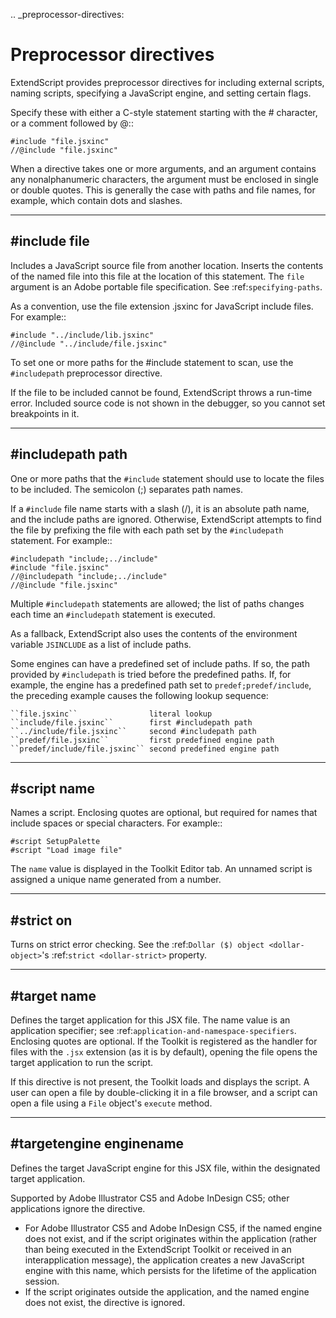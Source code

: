 .. _preprocessor-directives:

Preprocessor directives
=======================

ExtendScript provides preprocessor directives for including external scripts, naming scripts, specifying a
JavaScript engine, and setting certain flags.

Specify these with either a C-style statement starting with the # character, or a comment followed by @::

    #include "file.jsxinc"
    //@include "file.jsxinc"

When a directive takes one or more arguments, and an argument contains any nonalphanumeric
characters, the argument must be enclosed in single or double quotes. This is generally the case with
paths and file names, for example, which contain dots and slashes.

--------------------------------------------------------------------------------

#include file
-------------

Includes a JavaScript source file from another location. Inserts the contents of the
named file into this file at the location of this statement. The ``file`` argument is an
Adobe portable file specification. See :ref:`specifying-paths`.

As a convention, use the file extension .jsxinc for JavaScript include files. For
example::

    #include "../include/lib.jsxinc"
    //@include "../include/file.jsxinc"

To set one or more paths for the #include statement to scan, use the ``#includepath``
preprocessor directive.

If the file to be included cannot be found, ExtendScript throws a run-time error.
Included source code is not shown in the debugger, so you cannot set breakpoints
in it.

--------------------------------------------------------------------------------

#includepath path
-----------------

One or more paths that the ``#include`` statement should use to locate the files to be
included. The semicolon (;) separates path names.

If a ``#include`` file name starts with a slash (/), it is an absolute path name, and the
include paths are ignored. Otherwise, ExtendScript attempts to find the file by
prefixing the file with each path set by the ``#includepath`` statement.
For example::

    #includepath "include;../include"
    #include "file.jsxinc"
    //@includepath "include;../include"
    //@include "file.jsxinc"

Multiple ``#includepath`` statements are allowed; the list of paths changes each time
an ``#includepath`` statement is executed.

As a fallback, ExtendScript also uses the contents of the environment variable
``JSINCLUDE`` as a list of include paths.

Some engines can have a predefined set of include paths. If so, the path provided by
``#includepath`` is tried before the predefined paths. If, for example, the engine has a
predefined path set to ``predef;predef/include``, the preceding example causes the
following lookup sequence:

    ``file.jsxinc``                literal lookup
    ``include/file.jsxinc``        first #includepath path
    ``../include/file.jsxinc``     second #includepath path
    ``predef/file.jsxinc``         first predefined engine path
    ``predef/include/file.jsxinc`` second predefined engine path

--------------------------------------------------------------------------------

#script name
------------

Names a script. Enclosing quotes are optional, but required for names that include
spaces or special characters. For example::

    #script SetupPalette
    #script "Load image file"

The ``name`` value is displayed in the Toolkit Editor tab. An unnamed script is assigned a
unique name generated from a number.

--------------------------------------------------------------------------------

#strict on
----------

Turns on strict error checking. See the :ref:`Dollar ($) object <dollar-object>`'s :ref:`strict <dollar-strict>` property.

--------------------------------------------------------------------------------

#target name
------------

Defines the target application for this JSX file. The name value is an application
specifier; see :ref:`application-and-namespace-specifiers`. Enclosing quotes are optional.
If the Toolkit is registered as the handler for files with the ``.jsx`` extension (as it is by
default), opening the file opens the target application to run the script.

If this directive is not present, the Toolkit loads and displays the script. A user can open a
file by double-clicking it in a file browser, and a script can open a file using a ``File``
object's ``execute`` method.

--------------------------------------------------------------------------------

#targetengine enginename
------------------------

Defines the target JavaScript engine for this JSX file, within the designated target
application.

Supported by Adobe Illustrator CS5 and Adobe InDesign CS5; other applications
ignore the directive.

- For Adobe Illustrator CS5 and Adobe InDesign CS5, if the named engine does
  not exist, and if the script originates within the application (rather than being
  executed in the ExtendScript Toolkit or received in an interapplication message),
  the application creates a new JavaScript engine with this name, which persists
  for the lifetime of the application session.
- If the script originates outside the application, and the named engine does not
  exist, the directive is ignored.
